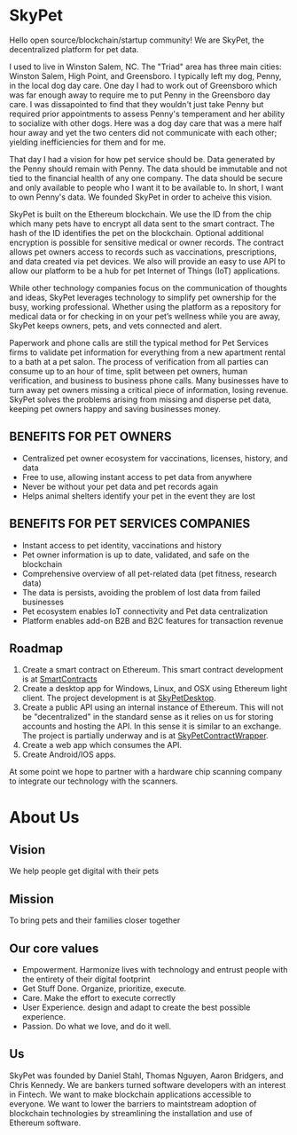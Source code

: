 # SkyPet
Hello open source/blockchain/startup community!  We are SkyPet, the decentralized platform for pet data.  

I used to live in Winston Salem, NC.  The "Triad" area has three main cities: Winston Salem, High Point, and Greensboro.  I typically left my dog, Penny, in the local dog day care.  One day I had to work out of Greensboro which was far enough away to require me to put Penny in the Greensboro day care.  I was dissapointed to find that they wouldn't just take Penny but required prior appointments to assess Penny's temperament and her ability to socialize with other dogs.  Here was a dog day care that was a mere half hour away and yet the two centers did not communicate with each other; yielding inefficiencies for them and for me.  

That day I had a vision for how pet service should be.  Data generated by the Penny should remain with Penny.  The data should be immutable and not tied to the financial health of any one company.  The data should be secure and only available to people who I want it to be available to.  In short, I want to own Penny's data.  We founded SkyPet in order to acheive this vision.

SkyPet is built on the Ethereum blockchain.  We use the ID from the chip which many pets have to encrypt all data sent to the smart contract.  The hash of the ID identifies the pet on the blockchain.  Optional additional encryption is possible for sensitive medical or owner records.  The contract allows pet owners access to records such as vaccinations, prescriptions, and data created via pet devices. We also will provide an easy to use API to allow our platform to be a hub for pet Internet of Things (IoT) applications. 

While other technology companies focus on the communication of thoughts and ideas, SkyPet leverages technology to simplify pet ownership for the busy, working professional. Whether using the platform as a repository for medical data or for checking in on your pet’s wellness while you are away, SkyPet keeps owners, pets, and vets connected and alert.

Paperwork and phone calls are still the typical method for Pet Services firms to validate pet information for everything from a new apartment rental to a bath at a pet salon.  The process of verification from all parties can consume up to an hour of time, split between pet owners, human verification, and business to business phone calls. Many businesses have to turn away pet owners missing a critical piece of information, losing revenue. SkyPet solves the problems arising from missing and disperse pet data, keeping pet owners happy and saving businesses money.

## BENEFITS FOR PET OWNERS
* Centralized pet owner ecosystem for vaccinations, licenses, history, and data
* Free to use, allowing instant access to pet data from anywhere
* Never be without your pet data and pet records again
* Helps animal shelters identify your pet in the event they are lost

## BENEFITS FOR PET SERVICES COMPANIES
* Instant access to pet identity, vaccinations and history
* Pet owner information is up to date, validated, and safe on the blockchain
* Comprehensive overview of all pet-related data (pet fitness, research data)
* The data is persists, avoiding the problem of lost data from failed businesses
* Pet ecosystem enables IoT connectivity and Pet data centralization
* Platform enables add-on B2B and B2C features for transaction revenue

## Roadmap

1. Create a smart contract on Ethereum.  This smart contract development is at [SmartContracts](https://github.com/SkyPet/SmartContracts)
2. Create a desktop app for Windows, Linux, and OSX using Ethereum light client.  The project development is at [SkyPetDesktop](https://github.com/SkyPet/SkyPetDesktop).
3. Create a public API using an internal instance of Ethereum.  This will not be "decentralized" in the standard sense as it relies on us for storing accounts and hosting the API.  In this sense it is similar to an exchange.  The project is partially underway and is at [SkyPetContractWrapper](https://github.com/SkyPet/SkyPetContractWrapper).
4. Create a web app which consumes the API.  
5. Create Android/IOS apps.  

At some point we hope to partner with a hardware chip scanning company to integrate our technology with the scanners.  

# About Us
## Vision
We help people get digital with their pets
## Mission
To bring pets and their families closer together
## Our core values
* Empowerment.  Harmonize lives with technology and entrust people with the entirety of their digital footprint
* Get Stuff Done.  Organize, prioritize, execute.
* Care. Make the effort to execute correctly
* User Experience.  design and adapt to create the best possible experience.
* Passion.  Do what we love, and do it well.

## Us

SkyPet was founded by Daniel Stahl, Thomas Nguyen, Aaron Bridgers, and Chris Kennedy. We are bankers turned software developers with an interest in Fintech.  We want to make blockchain applications accessible to everyone.  We want to lower the barriers to maintstream adoption of blockchain technologies by streamlining the installation and use of Ethereum software. 

